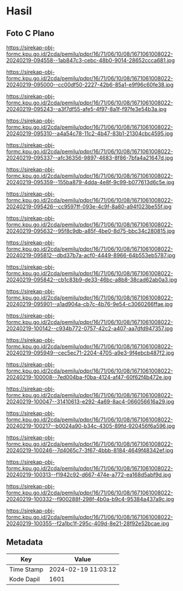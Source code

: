 # Hasil

## Foto C Plano

https://sirekap-obj-formc.kpu.go.id/2cda/pemilu/pdpr/16/71/06/10/08/1671061008022-20240219-094558--1ab847c3-cebc-48b0-9014-28652ccca681.jpg

https://sirekap-obj-formc.kpu.go.id/2cda/pemilu/pdpr/16/71/06/10/08/1671061008022-20240219-095000--cc00df50-2227-42b6-85a1-e9f96c60fe38.jpg

https://sirekap-obj-formc.kpu.go.id/2cda/pemilu/pdpr/16/71/06/10/08/1671061008022-20240219-095243--a3f7df55-afe5-4f97-8a1f-f97fe3e54b3a.jpg

https://sirekap-obj-formc.kpu.go.id/2cda/pemilu/pdpr/16/71/06/10/08/1671061008022-20240219-095310--a4a54c78-11c2-4b47-83b1-21304cbc4595.jpg

https://sirekap-obj-formc.kpu.go.id/2cda/pemilu/pdpr/16/71/06/10/08/1671061008022-20240219-095337--afc36356-9897-4683-8f86-7bfa4a21647d.jpg

https://sirekap-obj-formc.kpu.go.id/2cda/pemilu/pdpr/16/71/06/10/08/1671061008022-20240219-095359--155ba879-4dda-4e8f-9c99-b077613d6c5e.jpg

https://sirekap-obj-formc.kpu.go.id/2cda/pemilu/pdpr/16/71/06/10/08/1671061008022-20240219-095426--cc9597ff-093e-4c9f-8a80-a94f023be55f.jpg

https://sirekap-obj-formc.kpu.go.id/2cda/pemilu/pdpr/16/71/06/10/08/1671061008022-20240219-095632--95f8c9db-a85f-4be0-8d75-bbc34c280815.jpg

https://sirekap-obj-formc.kpu.go.id/2cda/pemilu/pdpr/16/71/06/10/08/1671061008022-20240219-095812--dbd37b7a-acf0-4449-8966-64b553eb5787.jpg

https://sirekap-obj-formc.kpu.go.id/2cda/pemilu/pdpr/16/71/06/10/08/1671061008022-20240219-095842--cb1c83b9-de33-46bc-a8b8-38cad62ab0a3.jpg

https://sirekap-obj-formc.kpu.go.id/2cda/pemilu/pdpr/16/71/06/10/08/1671061008022-20240219-095901--a1ad904a-cb7c-4b76-9e54-c3060266ffae.jpg

https://sirekap-obj-formc.kpu.go.id/2cda/pemilu/pdpr/16/71/06/10/08/1671061008022-20240219-100142--c934b772-0757-42c2-a407-aa7dfd947357.jpg

https://sirekap-obj-formc.kpu.go.id/2cda/pemilu/pdpr/16/71/06/10/08/1671061008022-20240219-095949--cec5ec71-2204-4705-a9e3-9f4ebcb487f2.jpg

https://sirekap-obj-formc.kpu.go.id/2cda/pemilu/pdpr/16/71/06/10/08/1671061008022-20240219-100008--7ed004ba-f0ba-4124-af47-60f62f4b472e.jpg

https://sirekap-obj-formc.kpu.go.id/2cda/pemilu/pdpr/16/71/06/10/08/1671061008022-20240219-100047--31410613-e292-4a69-8ac4-066056616a29.jpg

https://sirekap-obj-formc.kpu.go.id/2cda/pemilu/pdpr/16/71/06/10/08/1671061008022-20240219-100217--b0024a90-b34c-4305-89fd-920456f6a596.jpg

https://sirekap-obj-formc.kpu.go.id/2cda/pemilu/pdpr/16/71/06/10/08/1671061008022-20240219-100246--7d4065c7-3f67-4bbb-8184-4649f48342ef.jpg

https://sirekap-obj-formc.kpu.go.id/2cda/pemilu/pdpr/16/71/06/10/08/1671061008022-20240219-100313--f1942c92-d667-474e-a772-ea168d5abf9d.jpg

https://sirekap-obj-formc.kpu.go.id/2cda/pemilu/pdpr/16/71/06/10/08/1671061008022-20240219-100332--f900288f-298f-4b0a-b9c4-95384a437a9c.jpg

https://sirekap-obj-formc.kpu.go.id/2cda/pemilu/pdpr/16/71/06/10/08/1671061008022-20240219-100355--f2a1bc1f-295c-409d-8e21-28f92e52bcae.jpg


## Metadata

| Key        | Value               |
| ---------- | ------------------- |
| Time Stamp | 2024-02-19 11:03:12 |
| Kode Dapil | 1601                |



